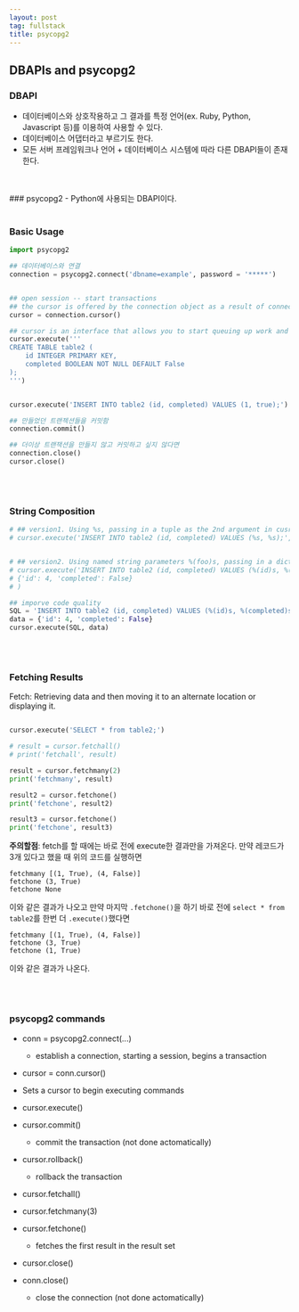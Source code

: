 ```yaml
---
layout: post
tag: fullstack
title: psycopg2
---
```


## DBAPIs and psycopg2

### DBAPI
- 데이터베이스와 상호작용하고 그 결과를 특정 언어(ex. Ruby, Python, Javascript 등)를 이용하여 사용할 수 있다.
- 데이터베이스 어댑터라고 부르기도 한다.
- 모든 서버 프레임워크나 언어 + 데이터베이스 시스템에 따라 다른 DBAPI들이 존재한다.
<br>
<br>
### psycopg2
- Python에 사용되는 DBAPI이다.
<br>
<br>

### Basic Usage
```python
import psycopg2

## 데이터베이스와 연결
connection = psycopg2.connect('dbname=example', password = '*****')


## open session -- start transactions
## the cursor is offered by the connection object as a result of connectiong to psycopg2
cursor = connection.cursor()

## cursor is an interface that allows you to start queuing up work and transactions.
cursor.execute('''
CREATE TABLE table2 (
    id INTEGER PRIMARY KEY,
    completed BOOLEAN NOT NULL DEFAULT False
);
''')


cursor.execute('INSERT INTO table2 (id, completed) VALUES (1, true);')

## 만들었던 트랜젝션들을 커밋함
connection.commit()

## 더이상 트랜잭션을 만들지 않고 커밋하고 싶지 않다면
connection.close()
cursor.close()
```
<br>
<br>

### String Composition
```python
# ## version1. Using %s, passing in a tuple as the 2nd argument in cusror.execute()
# cursor.execute('INSERT INTO table2 (id, completed) VALUES (%s, %s);', (1, True))


# ## version2. Using named string parameters %(foo)s, passing in a dictionary instead.
# cursor.execute('INSERT INTO table2 (id, completed) VALUES (%(id)s, %(completed)s);',
# {'id': 4, 'completed': False}
# )

## imporve code quality
SQL = 'INSERT INTO table2 (id, completed) VALUES (%(id)s, %(completed)s);'
data = {'id': 4, 'completed': False}
cursor.execute(SQL, data)
```
<br>
<br>

### Fetching Results

Fetch: Retrieving data and then moving it to an alternate location or displaying it.

```python

cursor.execute('SELECT * from table2;')

# result = cursor.fetchall()
# print('fetchall', result)

result = cursor.fetchmany(2)
print('fetchmany', result)

result2 = cursor.fetchone()
print('fetchone', result2)

result3 = cursor.fetchone()
print('fetchone', result3)
```

**주의할점**: fetch를 할 때에는 바로 전에 execute한 결과만을 가져온다. 만약 레코드가 3개 있다고 했을 때 위의 코드를 실행하면
```
fetchmany [(1, True), (4, False)]
fetchone (3, True)
fetchone None
```
이와 같은 결과가 나오고 만약 마지막 `.fetchone()`을 하기 바로 전에 `select * from table2`를 한번 더 `.execute()`했다면
```
fetchmany [(1, True), (4, False)]
fetchone (3, True)
fetchone (1, True)
```
이와 같은 결과가 나온다.

<br>
<br>

### psycopg2 commands
- conn = psycopg2.connect(...)
  - establish a connection, starting a session, begins a transaction
-  cursor = conn.cursor()
  - Sets a cursor to begin executing commands

- cursor.execute(<sql command string>)
- cursor.commit()
    - commit the transaction (not done actomatically)
- cursor.rollback()
    - rollback the transaction

- cursor.fetchall()
- cursor.fetchmany(3)
- cursor.fetchone()
  - fetches the first result in the result set

- cursor.close()
- conn.close()
  - close the connection (not done actomatically)
